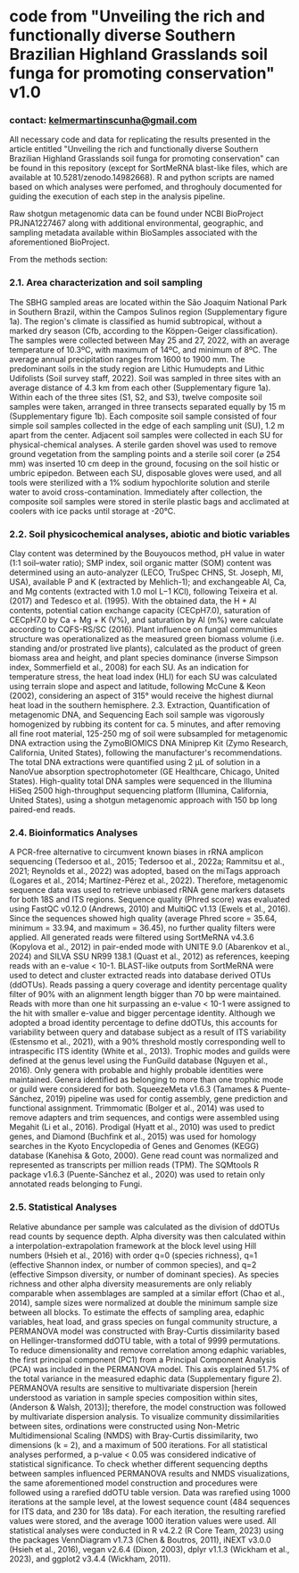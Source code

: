# code from "Unveiling the rich and functionally diverse Southern Brazilian Highland Grasslands soil funga for promoting conservation" v1.0
### contact: kelmermartinscunha@gmail.com

All necessary code and data for replicating the results presented in the article entitled "Unveiling the rich and functionally diverse Southern Brazilian Highland Grasslands soil funga for promoting conservation" can be found in this repository (except for SortMeRNA blast-like files, which are available at 10.5281/zenodo.14982668). R and python scripts are named based on which analyses were perfomed, and throghouly documented for guiding the execution of each step in the analysis pipeline.

Raw shotgun metagenomic data can be found under NCBI BioProject PRJNA1227467 along with additional environmental, geographic, and sampling metadata available within BioSamples associated with the aforementioned BioProject.

From the methods section:

### 2.1. Area characterization and soil sampling
The SBHG sampled areas are located within the São Joaquim National Park in Southern Brazil, within the Campos Sulinos region (Supplementary figure 1a). The region's climate is classified as humid subtropical, without a marked dry season (Cfb, according to the Köppen-Geiger classification). The samples were collected between May 25 and 27, 2022, with an average temperature of 10.3ºC, with maximum of 14ºC, and minimum of 8ºC. The average annual precipitation ranges from 1600 to 1900 mm. The predominant soils in the study region are Lithic Humudepts and Lithic Udifolists (Soil survey staff, 2022). Soil was sampled in three sites with an average distance of 4.3 km from each other (Supplementary figure 1a). Within each of the three sites (S1, S2, and S3), twelve composite soil samples were taken, arranged in three transects separated equally by 15 m (Supplementary figure 1b). 
Each composite soil sample consisted of four simple soil samples collected in the edge of each sampling unit (SU), 1.2 m apart from the center. Adjacent soil samples were collected in each SU for physical-chemical analyses. A sterile garden shovel was used to remove ground vegetation from the sampling points and a sterile soil corer (⌀ 254 mm) was inserted 10 cm deep in the ground, focusing on the soil histic or umbric epipedon. Between each SU, disposable gloves were used, and all tools were sterilized with a 1% sodium hypochlorite solution and sterile water to avoid cross-contamination. Immediately after collection, the composite soil samples were stored in sterile plastic bags and acclimated at coolers with ice packs until storage at -20°C.


### 2.2. Soil physicochemical analyses, abiotic and biotic variables
Clay content was determined by the Bouyoucos method, pH value in water (1:1 soil–water ratio); SMP index, soil organic matter (SOM) content was determined using an auto-analyzer (LECO, TruSpec CHNS, St. Joseph, MI, USA), available P and K (extracted by Mehlich-1); and exchangeable Al, Ca, and Mg contents (extracted with 1.0 mol L−1 KCl), following Teixeira et al. (2017) and Tedesco et al. (1995). With the obtained data, the H + Al contents, potential cation exchange capacity (CECpH7.0), saturation of CECpH7.0 by Ca + Mg + K (V%), and saturation by Al (m%) were calculate according to CQFS-RS/SC (2016). Plant influence on fungal communities structure was operationalized as the measured green biomass volume (i.e. standing and/or prostrated live plants), calculated as the product of green biomass area and height, and plant species dominance (inverse Simpson index, Sommerfield et al., 2008) for each SU. As an indication for temperature stress, the heat load index (HLI) for each SU was calculated using terrain slope and aspect and latitude, following McCune & Keon (2002), considering an aspect of 315° would receive the highest diurnal heat load in the southern hemisphere.
2.3. Extraction, Quantification of metagenomic  DNA, and Sequencing
Each soil sample was vigorously homogenized by rubbing its content for ca. 5 minutes, and after removing all fine root material, 125-250 mg of soil were subsampled for metagenomic DNA extraction using the ZymoBIOMICS DNA Miniprep Kit (Zymo Research, California, United States), following the manufacturer's recommendations. The total DNA extractions were quantified using 2 µL of solution in a NanoVue absorption spectrophotometer (GE Healthcare, Chicago, United States). High-quality total DNA samples were sequenced in the Illumina HiSeq 2500 high-throughput sequencing platform (Illumina, California, United States), using a shotgun metagenomic approach with 150 bp long paired-end reads.


### 2.4. Bioinformatics Analyses
 A PCR-free alternative to circumvent known biases in rRNA amplicon sequencing (Tedersoo et al., 2015; Tedersoo et al., 2022a; Rammitsu et al., 2021; Reynolds et al., 2022) was adopted, based on the miTags approach (Logares et al., 2014; Martínez-Pérez et al., 2022). Therefore, metagenomic sequence data was used to retrieve unbiased rRNA gene markers datasets for both 18S and ITS regions. Sequence quality (Phred score) was evaluated using FastQC v0.12.0 (Andrews, 2010) and MultiQC v1.13 (Ewels et al., 2016). Since the sequences showed high quality (average Phred score = 35.64, minimum = 33.94, and maximum = 36.45), no further quality filters were applied. All generated reads were filtered using SortMeRNA v4.3.6 (Kopylova et al., 2012) in pair-ended mode with UNITE 9.0 (Abarenkov et al., 2024) and SILVA SSU NR99 138.1 (Quast et al., 2012) as references, keeping reads with an e-value < 10-1.
BLAST-like outputs from SortMeRNA were used to detect and cluster extracted reads into database derived OTUs (ddOTUs). Reads passing a query coverage and identity percentage quality filter of 90% with an alignment length bigger than 70 bp were maintained. Reads with more than one hit surpassing an e-value < 10-1 were assigned to the hit with smaller e-value and bigger percentage identity. Although we adopted a broad identity percentage to define ddOTUs, this accounts for variability between query and database subject as a result of ITS variability (Estensmo et al., 2021), with a 90% threshold mostly corresponding well to intraspecific ITS identity (White et al., 2013). 
Trophic modes and guilds were defined at the genus level using the FunGuild database (Nguyen et al., 2016). Only genera with probable and highly probable identities were maintained. Genera identified as belonging to more than one trophic mode or guild were considered for both. SqueezeMeta v1.6.3 (Tamames & Puente-Sánchez, 2019) pipeline was used for contig assembly, gene prediction and functional assignment. Trimmomatic (Bolger et al., 2014) was used to remove adapters and trim sequences, and contigs were assembled using Megahit (Li et al., 2016). Prodigal (Hyatt et al., 2010) was used to predict genes, and Diamond (Buchfink et al., 2015) was used for homology searches in the Kyoto Encyclopedia of Genes and Genomes (KEGG) database (Kanehisa & Goto, 2000). Gene read count was normalized and represented as transcripts per million reads (TPM). The SQMtools R package v1.6.3 (Puente-Sánchez et al., 2020) was used to retain only annotated reads belonging to Fungi.


### 2.5. Statistical Analyses
 Relative abundance per sample was calculated as the division of ddOTUs read counts by sequence depth. Alpha diversity was then calculated within a interpolation-extrapolation framework at the block level using Hill numbers (Hsieh et al., 2016) with order q=0 (species richness), q=1 (effective Shannon index, or number of common species), and q=2 (effective Simpson diversity, or number of dominant species). As species richness and other alpha diversity measurements are only reliably comparable when assemblages are sampled at a similar effort (Chao et al., 2014), sample sizes were normalized at double the minimum sample size between all blocks.
To estimate the effects of sampling area, edaphic variables, heat load, and grass species on fungal community structure, a PERMANOVA model was constructed with Bray-Curtis dissimilarity based on Hellinger-transformed ddOTU table, with a total of 9999 permutations. To reduce dimensionality and remove correlation among edaphic variables, the first principal component (PC1) from a Principal Component Analysis (PCA) was included in the PERMANOVA model. This axis explained 51.7% of the total variance in the measured edaphic data (Supplementary figure 2). 
PERMANOVA results are sensitive to multivariate dispersion [herein understood as variation in sample species composition within sites, (Anderson & Walsh, 2013)]; therefore, the model construction was followed by multivariate dispersion analysis. To visualize community dissimilarities between sites, ordinations were constructed using Non-Metric Multidimensional Scaling (NMDS) with Bray-Curtis dissimilarity, two dimensions (k = 2), and a maximum of 500 iterations. For all statistical analyses performed, a p-value < 0.05 was considered indicative of statistical significance. To check whether different sequencing depths between samples influenced PERMANOVA results and NMDS visualizations, the same aforementioned model construction and procedures were followed using a rarefied ddOTU table version. Data was rarefied using 1000 iterations at the sample level, at the lowest sequence count (484 sequences for ITS data, and 230 for 18s data). For each iteration, the resulting rarefied values were stored, and the average 1000 iteration values were used. All statistical analyses were conducted in R v4.2.2 (R Core Team, 2023) using the packages VennDiagram v1.7.3 (Chen & Boutros, 2011), iNEXT v3.0.0 (Hsieh et al., 2016), vegan v2.6.4 (Dixon, 2003), dplyr v1.1.3 (Wickham et al., 2023), and ggplot2 v3.4.4 (Wickham, 2011).

